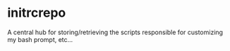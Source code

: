 # initrcrepo
A central hub for storing/retrieving the scripts responsible for customizing my bash prompt, etc...
